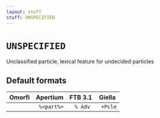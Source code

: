 ```yaml
---
layout: stuff
stuff: UNSPECIFIED
---
```

# ` UNSPECIFIED `

Unclassified particle, lexical feature for undecided particles

## Default formats
| Omorfi | Apertium | FTB 3.1 | Giella |
|:------:|:--------:|:-------:|:------:|
| ` ` | ` %<part%>` | ` % Adv` | ` +Pcle`  |
